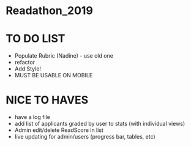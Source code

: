 # Readathon_2019

# TO DO LIST
- Populate Rubric (Nadine) - use old one 
- refactor
- Add Style!
- MUST BE USABLE ON MOBILE

# NICE TO HAVES
- have a log file
- add list of applicants graded by user to stats (with individual views)
- Admin edit/delete ReadScore in list
- live updating for admin/users (progress bar, tables, etc)

